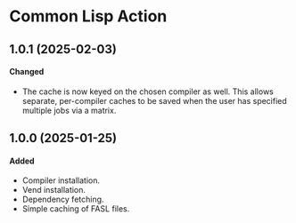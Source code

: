 # Common Lisp Action

## 1.0.1 (2025-02-03)

#### Changed

- The cache is now keyed on the chosen compiler as well. This allows separate,
  per-compiler caches to be saved when the user has specified multiple jobs via
  a matrix.

## 1.0.0 (2025-01-25)

#### Added

- Compiler installation.
- Vend installation.
- Dependency fetching.
- Simple caching of FASL files.
